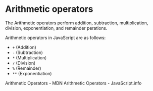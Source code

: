 # Arithmetic operators

The Arithmetic operators perform addition, subtraction, multiplication, division, exponentiation, and remainder perations.

Arithmetic operators in JavaScript are as follows:
- `+` (Addition)
- `-` (Subtraction)
- `*` (Multiplication)
- `/` (Division)
- `%` (Remainder)
- `**` (Exponentiation)

<BadgeLink colorScheme='yellow' badgeText='Read' href='https://developer.mozilla.org/en-US/docs/Web/JavaScript/Reference/Operators#arithmetic_operators'>Arithmetic Operators - MDN</BadgeLink>
<BadgeLink colorScheme='yellow' badgeText='Read' href='https://javascript.info/operators#maths'>Arithmetic Operators - JavaScript.info</BadgeLink>
